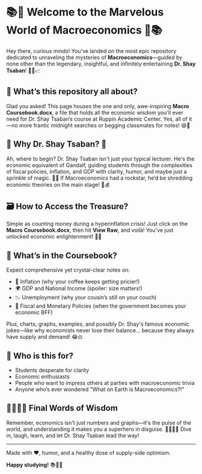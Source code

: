 # 📚🎉 Welcome to the Marvelous World of Macroeconomics 🎉📚

Hey there, curious minds! You've landed on the most epic repository dedicated to unraveling the mysteries of **Macroeconomics**—guided by none other than the legendary, insightful, and infinitely entertaining **Dr. Shay Tsaban**! 🧙‍♂️📈

## 🤔 What’s this repository all about?

Glad you asked! This page houses the one and only, awe-inspiring **Macro Coursebook.docx**, a file that holds all the economic wisdom you'll ever need for Dr. Shay Tsaban’s course at Ruppin Academic Center. Yes, all of it—no more frantic midnight searches or begging classmates for notes! 😅🙏

## 🌟 Why Dr. Shay Tsaban? 🌟

Ah, where to begin? Dr. Shay Tsaban isn't just your typical lecturer. He's the economic equivalent of Gandalf, guiding students through the complexities of fiscal policies, inflation, and GDP with clarity, humor, and maybe just a sprinkle of magic. 🧙✨ If Macroeconomics had a rockstar, he’d be shredding economic theories on the main stage! 🎸💰

## 🗃️ How to Access the Treasure?

Simple as counting money during a hyperinflation crisis! Just click on the **Macro Coursebook.docx**, then hit **View Raw**, and voilà! You've just unlocked economic enlightenment! 🔑📖

## 📌 What’s in the Coursebook?

Expect comprehensive yet crystal-clear notes on:
- 💸 Inflation (why your coffee keeps getting pricier!)
- 🌍 GDP and National Income (spoiler: size matters!)
- 📉 Unemployment (why your cousin’s still on your couch)
- 🚀 Fiscal and Monetary Policies (when the government becomes your economic BFF)

Plus, charts, graphs, examples, and possibly Dr. Shay's famous economic jokes—like why economists never lose their balance… because they always have supply and demand! 😂⚖️

## 🥳 Who is this for?

- Students desperate for clarity
- Economic enthusiasts
- People who want to impress others at parties with macroeconomic trivia
- Anyone who’s ever wondered "What on Earth is Macroeconomics?!"

## 👩‍🎓👨‍🎓 Final Words of Wisdom

Remember, economics isn't just numbers and graphs—it's the pulse of the world, and understanding it makes you a superhero in disguise. 🦸‍♂️🦸‍♀️ Dive in, laugh, learn, and let Dr. Shay Tsaban lead the way!

---

Made with ❤️, humor, and a healthy dose of supply-side optimism.

**Happy studying!** 📚🥳✨

